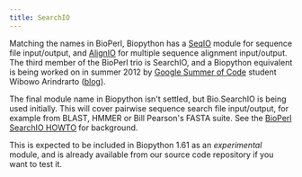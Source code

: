 ```yaml
---
title: SearchIO
---
```


Matching the names in BioPerl, Biopython has a [SeqIO](SeqIO "wikilink")
module for sequence file input/output, and [AlignIO](AlignIO "wikilink")
for multiple sequence alignment input/output. The third member of the
BioPerl trio is SearchIO, and a Biopython equivalent is being worked on
in summer 2012 by [Google Summer of
Code](Google_Summer_of_Code "wikilink") student Wibowo Arindrarto
([blog](http://bow.web.id/blog/tag/gsoc/)).

The final module name in Biopython isn't settled, but Bio.SearchIO is
being used initially. This will cover pairwise sequence search file
input/output, for example from BLAST, HMMER or Bill Pearson's FASTA
suite. See the [BioPerl SearchIO
HOWTO](http://www.bioperl.org/wiki/HOWTO:SearchIO) for background.

This is expected to be included in Biopython 1.61 as an *experimental*
module, and is already available from our source code repository if you
want to test it.

